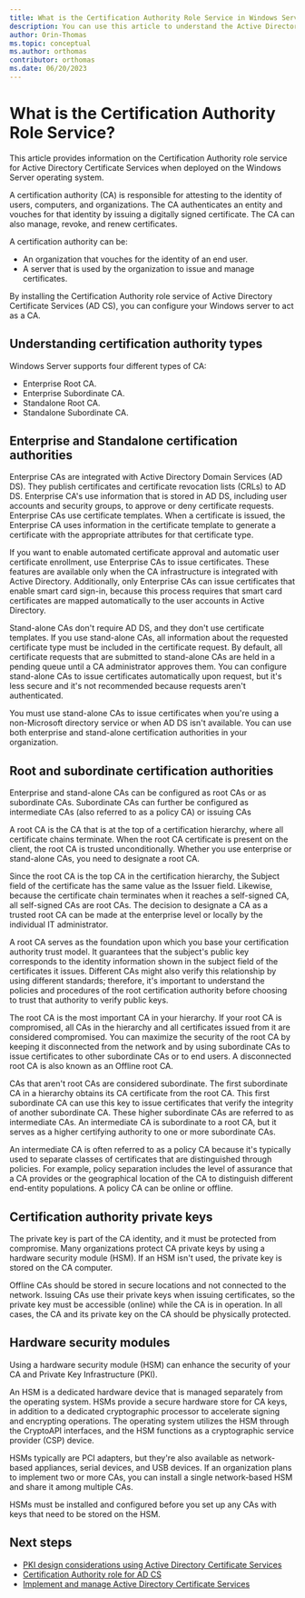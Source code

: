 ```yaml
---
title: What is the Certification Authority Role Service in Windows Server?
description: You can use this article to understand the Active Directory Certificate Services Certification Authority role.
author: Orin-Thomas
ms.topic: conceptual
ms.author: orthomas
contributor: orthomas
ms.date: 06/20/2023
---
```


# What is the Certification Authority Role Service?

This article provides information on the Certification Authority role service for Active Directory Certificate Services when deployed on the Windows Server operating system.

A certification authority (CA) is responsible for attesting to the identity of users, computers, and organizations. The CA authenticates an entity and vouches for that identity by issuing a digitally signed certificate. The CA can also manage, revoke, and renew certificates.

A certification authority can be:

- An organization that vouches for the identity of an end user.
- A server that is used by the organization to issue and manage certificates.

By installing the Certification Authority role service of Active Directory Certificate Services (AD CS), you can configure your Windows server to act as a CA.

## Understanding certification authority types

Windows Server supports four different types of CA:

- Enterprise Root CA.
- Enterprise Subordinate CA.
- Standalone Root CA.
- Standalone Subordinate CA.

## Enterprise and Standalone certification authorities

Enterprise CAs are integrated with Active Directory Domain Services (AD DS). They publish certificates and certificate revocation lists (CRLs) to AD DS. Enterprise CA's use information that is stored in AD DS, including user accounts and security groups, to approve or deny certificate requests. Enterprise CAs use certificate templates. When a certificate is issued, the Enterprise CA uses information in the certificate template to generate a certificate with the appropriate attributes for that certificate type.

If you want to enable automated certificate approval and automatic user certificate enrollment, use Enterprise CAs to issue certificates. These features are available only when the CA infrastructure is integrated with Active Directory. Additionally, only Enterprise CAs can issue certificates that enable smart card sign-in, because this process requires that smart card certificates are mapped automatically to the user accounts in Active Directory.

Stand-alone CAs don't require AD DS, and they don't use certificate templates. If you use stand-alone CAs, all information about the requested certificate type must be included in the certificate request. By default, all certificate requests that are submitted to stand-alone CAs are held in a pending queue until a CA administrator approves them. You can configure stand-alone CAs to issue certificates automatically upon request, but it's less secure and it's not recommended because requests aren't authenticated.

You must use stand-alone CAs to issue certificates when you're using a non-Microsoft directory service or when AD DS isn't available. You can use both enterprise and stand-alone certification authorities in your organization.

## Root and subordinate certification authorities

Enterprise and stand-alone CAs can be configured as root CAs or as subordinate CAs. Subordinate CAs can further be configured as intermediate CAs (also referred to as a policy CA) or issuing CAs

A root CA is the CA that is at the top of a certification hierarchy, where all certificate chains terminate. When the root CA certificate is present on the client, the root CA is trusted unconditionally. Whether you use enterprise or stand-alone CAs, you need to designate a root CA.

Since the root CA is the top CA in the certification hierarchy, the Subject field of the certificate has the same value as the Issuer field. Likewise, because the certificate chain terminates when it reaches a self-signed CA, all self-signed CAs are root CAs. The decision to designate a CA as a trusted root CA can be made at the enterprise level or locally by the individual IT administrator.

A root CA serves as the foundation upon which you base your certification authority trust model. It guarantees that the subject's public key corresponds to the identity information shown in the subject field of the certificates it issues. Different CAs might also verify this relationship by using different standards; therefore, it's important to understand the policies and procedures of the root certification authority before choosing to trust that authority to verify public keys.

The root CA is the most important CA in your hierarchy. If your root CA is compromised, all CAs in the hierarchy and all certificates issued from it are considered compromised. You can maximize the security of the root CA by keeping it disconnected from the network and by using subordinate CAs to issue certificates to other subordinate CAs or to end users. A disconnected root CA is also known as an Offline root CA.

CAs that aren't root CAs are considered subordinate. The first subordinate CA in a hierarchy obtains its CA certificate from the root CA. This first subordinate CA can use this key to issue certificates that verify the integrity of another subordinate CA. These higher subordinate CAs are referred to as intermediate CAs. An intermediate CA is subordinate to a root CA, but it serves as a higher certifying authority to one or more subordinate CAs.

An intermediate CA is often referred to as a policy CA because it's typically used to separate classes of certificates that are distinguished through policies. For example, policy separation includes the level of assurance that a CA provides or the geographical location of the CA to distinguish different end-entity populations. A policy CA can be online or offline.

## Certification authority private keys

The private key is part of the CA identity, and it must be protected from compromise. Many organizations protect CA private keys by using a hardware security module (HSM). If an HSM isn't used, the private key is stored on the CA computer.

Offline CAs should be stored in secure locations and not connected to the network. Issuing CAs use their private keys when issuing certificates, so the private key must be accessible (online) while the CA is in operation. In all cases, the CA and its private key on the CA should be physically protected.

## Hardware security modules

Using a hardware security module (HSM) can enhance the security of your CA and Private Key Infrastructure (PKI).

An HSM is a dedicated hardware device that is managed separately from the operating system. HSMs provide a secure hardware store for CA keys, in addition to a dedicated cryptographic processor to accelerate signing and encrypting operations. The operating system utilizes the HSM through the CryptoAPI interfaces, and the HSM functions as a cryptographic service provider (CSP) device.

HSMs typically are PCI adapters, but they're also available as network-based appliances, serial devices, and USB devices. If an organization plans to implement two or more CAs, you can install a single network-based HSM and share it among multiple CAs.

HSMs must be installed and configured before you set up any CAs with keys that need to be stored on the HSM.

## Next steps

- [PKI design considerations using Active Directory Certificate Services](pki-design-considerations.md)
- [Certification Authority role for AD CS](/previous-versions/windows/it-pro/windows-server-2012-r2-and-2012/hh831574(v=ws.11))
- [Implement and manage Active Directory Certificate Services](/training/modules/implement-manage-active-directory-certificate-services/)
